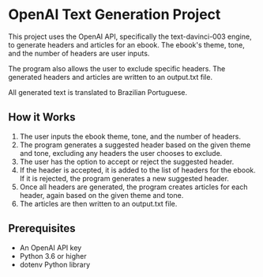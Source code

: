 # OpenAI Text Generation Project

This project uses the OpenAI API, specifically the text-davinci-003 engine, to generate headers and articles for an ebook. The ebook's theme, tone, and the number of headers are user inputs. 

The program also allows the user to exclude specific headers. The generated headers and articles are written to an output.txt file. 

All generated text is translated to Brazilian Portuguese.

## How it Works

1. The user inputs the ebook theme, tone, and the number of headers.
2. The program generates a suggested header based on the given theme and tone, excluding any headers the user chooses to exclude.
3. The user has the option to accept or reject the suggested header.
4. If the header is accepted, it is added to the list of headers for the ebook. If it is rejected, the program generates a new suggested header.
5. Once all headers are generated, the program creates articles for each header, again based on the given theme and tone.
6. The articles are then written to an output.txt file.

## Prerequisites

* An OpenAI API key
* Python 3.6 or higher
* dotenv Python library
